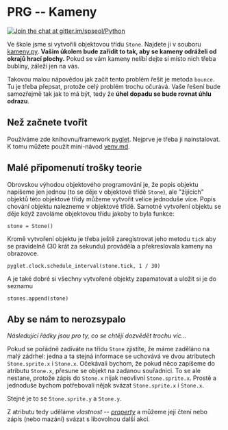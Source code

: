 # PRG -- Kameny

[![Join the chat at gitter.im/spseol/Python](https://badges.gitter.im/spseol/PRG-No.svg)](https://gitter.im/spseol/Python?utm_source=share-link&utm_medium=link&utm_campaign=share-link)

Ve škole jsme si vytvořili objektovou třídu `Stone`. Najdete ji v souboru
[kameny.py](kameny.py). **Vašim úkolem bude zařídit to tak, aby se kameny
odráželi od okrajů hrací plochy.** Pokud se vám kameny nelíbí dejte si místo
nich třeba bubliny, záleží jen na vás.

Takovou malou nápovědou jak začít tento problém řešit je metoda `bounce`. Tu je
třeba přepsat, protože celý problém trochu očurává. Vaše řešení bude samozřejmě
tak jak to má být, tedy že **úhel dopadu se bude rovnat úhlu odrazu**.

## Než začnete tvořit

Používáme zde knihovnu/framework [pyglet](https://pyglet.readthedocs.io).
Nejprve je třeba ji nainstalovat. K tomu můžete použít mini-návod
[venv.md](venv.md).


## Malé připomenutí trošky teorie

Obrovskou výhodou objektového programování je, že popis objektu napíšeme jen
jednou (to se děje v objektové třídě `Stone`), ale "žijících" objektů této
objektové třídy můžeme vytvořit velice jednoduše více. Popis chování objektu
nalezneme v objektové třídě. Samotné vytvoření objektu se děje když zavoláme
objektovou třídu jakoby to byla funkce:

    stone = Stone()

Kromě vytvoření objektu je třeba ještě zaregistrovat jeho metodu `tick` aby se
pravidelně (30 krát za sekundu) prováděla a překreslovala kameny na obrazovce.

    pyglet.clock.schedule_interval(stone.tick, 1 / 30)

A je také dobré si všechny vytvořené objekty zapamatovat a uložit si je do
seznamu

    stones.append(stone)

## Aby se nám to nerozsypalo

*Následující řádky jsou pro ty, co se chtějí dozvědět trochu víc...*

Pokud se pořádně zadíváte na třídu `Stone` zjistíte, že máme zaděláno na malý
zádrhel: jedna a ta stejná informace se uchovává ve dvou atributech
`Stone.sprite.x` i `Stone.x`. Očekávali bychom, že pokud něco zapíšeme do
atributu `Stone.x`, přesune se objekt na zadanou souřadnici. To se ale nestane,
protože zápis do `Stone.x` nijak neovlivní `Stone.sprite.x`. Prostě a jednoduše
bychom potřebovali nějak svázat `Stone.sprite.x` i `Stone.x`. 

Stejné je to se `Stone.sprite.y` a `Stone.y`.

Z atributu tedy uděláme *vlastnost* --
[*property*](https://docs.python.org/3/library/functions.html?highlight=property#property)
a můžeme její čtení nebo zápis (nebo mazání) svázat s libovolnou další akcí.
